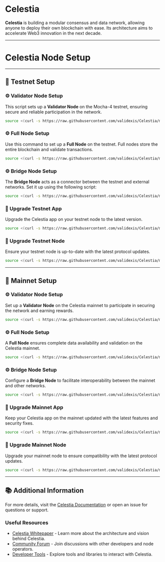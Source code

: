 # Celestia

**Celestia** is building a modular consensus and data network, allowing anyone to deploy their own blockchain with ease. Its architecture aims to accelerate Web3 innovation in the next decade.

---
<div>
<h1 align="left" style="display: flex;"> Celestia Node Setup</h1>
</div>

---

## 🌟 Testnet Setup

### ⚙️ Validator Node Setup
This script sets up a **Validator Node** on the Mocha-4 testnet, ensuring secure and reliable participation in the network.
```bash
source <(curl -s https://raw.githubusercontent.com/validexis/Celestia/main/setup_validator_testnet.sh)
```

### ⚙️ Full Node Setup
Use this command to set up a **Full Node** on the testnet. Full nodes store the entire blockchain and validate transactions.
```bash
source <(curl -s https://raw.githubusercontent.com/validexis/Celestia/main/setup_fullnode_testnet.sh)
```

### ⚙️ Bridge Node Setup
The **Bridge Node** acts as a connector between the testnet and external networks. Set it up using the following script:
```bash 
source <(curl -s https://raw.githubusercontent.com/validexis/Celestia/main/setup_bridge_testnet.sh)
```

### 🔄 Upgrade Testnet App
Upgrade the Celestia app on your testnet node to the latest version.
```bash
source <(curl -s https://raw.githubusercontent.com/validexis/Celestia/main/upgrade_testnet_app.sh)
```

### 🔄 Upgrade Testnet Node
Ensure your testnet node is up-to-date with the latest protocol updates.
```bash
source <(curl -s https://raw.githubusercontent.com/validexis/Celestia/main/upgrade_testnet_node.sh)
```

---

## 🌟 Mainnet Setup

### ⚙️ Validator Node Setup
Set up a **Validator Node** on the Celestia mainnet to participate in securing the network and earning rewards.
```bash
source <(curl -s https://raw.githubusercontent.com/validexis/Celestia/main/setup_validator_mainnet.sh)
```

### ⚙️ Full Node Setup
A **Full Node** ensures complete data availability and validation on the Celestia mainnet.
```bash
source <(curl -s https://raw.githubusercontent.com/validexis/Celestia/main/setup_fullnode_mainnet.sh)
```

### ⚙️ Bridge Node Setup
Configure a **Bridge Node** to facilitate interoperability between the mainnet and other networks.
```bash 
source <(curl -s https://raw.githubusercontent.com/validexis/Celestia/main/setup_bridge_mainnet.sh)
```

### 🔄 Upgrade Mainnet App
Keep your Celestia app on the mainnet updated with the latest features and security fixes.
```bash
source <(curl -s https://raw.githubusercontent.com/validexis/Celestia/main/upgrade_mainnet_app.sh)
```

### 🔄 Upgrade Mainnet Node
Upgrade your mainnet node to ensure compatibility with the latest protocol updates.
```bash
source <(curl -s https://raw.githubusercontent.com/validexis/Celestia/main/upgrade_mainnet_node.sh)
```

---

## 📚 Additional Information
For more details, visit the [Celestia Documentation](https://services.validexis.com/mainnets/celestia) or open an issue for questions or support.

### Useful Resources
- [Celestia Whitepaper](https://celestia.org) - Learn more about the architecture and vision behind Celestia.
- [Community Forum](https://forum.celestia.org) - Join discussions with other developers and node operators.
- [Developer Tools](https://docs.celestia.org) - Explore tools and libraries to interact with Celestia.

